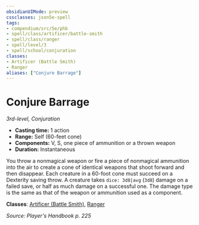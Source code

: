 ```yaml
---
obsidianUIMode: preview
cssclasses: json5e-spell
tags:
- compendium/src/5e/phb
- spell/class/artificer/battle-smith
- spell/class/ranger
- spell/level/3
- spell/school/conjuration
classes:
- Artificer (Battle Smith)
- Ranger
aliases: ["Conjure Barrage"]
---
```

# Conjure Barrage
*3rd-level, Conjuration*  

- **Casting time:** 1 action
- **Range:** Self (60-feet cone)
- **Components:** V, S, one piece of ammunition or a thrown weapon
- **Duration:** Instantaneous

You throw a nonmagical weapon or fire a piece of nonmagical ammunition into the air to create a cone of identical weapons that shoot forward and then disappear. Each creature in a 60-foot cone must succeed on a Dexterity saving throw. A creature takes `dice: 3d8|avg` (`3d8`) damage on a failed save, or half as much damage on a successful one. The damage type is the same as that of the weapon or ammunition used as a component.

**Classes**: [Artificer (Battle Smith)](4-Resources/Compendium/classes/artificer-battle-smith-tce.md), [Ranger](4-Resources/Compendium/classes/ranger.md)

*Source: Player's Handbook p. 225*